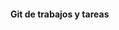 #### Git de trabajos y tareas
<!--
### Mis Stats del año
![Stats](https://github-readme-stats.vercel.app/api?username=PaulSV123&theme=dark&show_icons=true&bg_color=1a1a1a&icon_color=a0ffff)
<div>  
 <img src="https://github-readme-stats-sigma-five.vercel.app/api/top-langs?locale=es&hide_title=false&layout=compact&card_width=320&langs_count=6&theme=vision-friendly-dark&hide_border=false&username=PaulSV123" height="150" alt="languages graph"  />
</div>

<br/>

### Numero de conteo de visitas

<div align="center">
  <img src="https://profile-counter.glitch.me/PaulSV123/count.svg?"  />
</div>

</div>
-->
<!--
**PaulSV123/PaulSV123** is a ✨ _special_ ✨ repository because its `README.md` (this file) appears on your GitHub profile.

Here are some ideas to get you started:

- 🔭 I’m currently working on ...
- 🌱 I’m currently learning ...
- 👯 I’m looking to collaborate on ...
- 🤔 I’m looking for help with ...
- 💬 Ask me about ...
- 📫 How to reach me: ...
- 😄 Pronouns: ...
- ⚡ Fun fact: ...
-->
